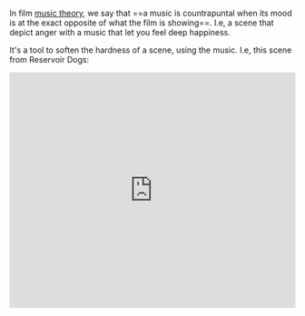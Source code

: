In film [music theory](Music%20theory.md), we say that ==a music is countrapuntal when its mood is at the exact opposite of what the film is showing==. I.e, a scene that depict anger with a music that let you feel deep happiness. 

It's a tool to soften the hardness of a scene, using the music. I.e, this scene from Reservoir Dogs:
<iframe width="100%" height="415" src="https://www.youtube.com/embed/P0EXHvbsnJ8" title="YouTube video player" frameborder="0" allow="accelerometer; autoplay; clipboard-write; encrypted-media; gyroscope; picture-in-picture" allowfullscreen></iframe>